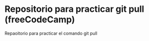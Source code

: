 # Repositorio para practicar git pull (freeCodeCamp)
Repaoitorio para practicar el comando git pull
